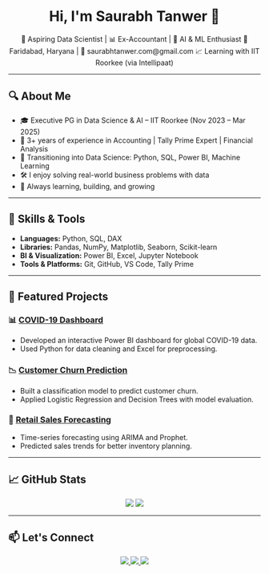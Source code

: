 <h1 align="center">Hi, I'm Saurabh Tanwer 👋</h1>

<p align="center">
  🌟 Aspiring Data Scientist | 📊 Ex-Accountant | 🤖 AI & ML Enthusiast  
  📍 Faridabad, Haryana | 📧 saurabhtanwer.com@gmail.com  
  📈 Learning with IIT Roorkee (via Intellipaat)
</p>

---

## 🔍 About Me

- 🎓 Executive PG in Data Science & AI – IIT Roorkee (Nov 2023 – Mar 2025)
- 🧾 3+ years of experience in Accounting | Tally Prime Expert | Financial Analysis
- 🔁 Transitioning into Data Science: Python, SQL, Power BI, Machine Learning
- 🛠️ I enjoy solving real-world business problems with data
- 🎯 Always learning, building, and growing

---

## 🧠 Skills & Tools

- **Languages:** Python, SQL, DAX
- **Libraries:** Pandas, NumPy, Matplotlib, Seaborn, Scikit-learn
- **BI & Visualization:** Power BI, Excel, Jupyter Notebook
- **Tools & Platforms:** Git, GitHub, VS Code, Tally Prime

---

## 📂 Featured Projects

### 📊 [COVID-19 Dashboard](https://github.com/mrsaurabhtanwer/covid19-dashboard)
- Developed an interactive Power BI dashboard for global COVID-19 data.
- Used Python for data cleaning and Excel for preprocessing.

### 📉 [Customer Churn Prediction](https://github.com/mrsaurabhtanwer/churn-prediction)
- Built a classification model to predict customer churn.
- Applied Logistic Regression and Decision Trees with model evaluation.

### 🛒 [Retail Sales Forecasting](https://github.com/mrsaurabhtanwer/retail-sales-forecast)
- Time-series forecasting using ARIMA and Prophet.
- Predicted sales trends for better inventory planning.

---

## 📈 GitHub Stats

<p align="center">
  <img src="https://github-readme-stats.vercel.app/api?username=mrsaurabhtanwer&show_icons=true&theme=tokyonight" />
  <img src="https://github-readme-streak-stats.herokuapp.com/?user=mrsaurabhtanwer&theme=tokyonight" />
</p>

---

## 📫 Let's Connect

<p align="center">
  <a href="https://www.linkedin.com/in/saurabh-tanwer-accountant-datascience/">
    <img src="https://img.shields.io/badge/LinkedIn-blue?logo=linkedin&style=for-the-badge" />
  </a>
  <a href="mailto:saurabhtanwer.com@gmail.com">
    <img src="https://img.shields.io/badge/Gmail-red?logo=gmail&style=for-the-badge" />
  </a>
  <a href="https://github.com/mrsaurabhtanwer">
    <img src="https://img.shields.io/badge/GitHub-black?logo=github&style=for-the-badge" />
  </a>
</p>
